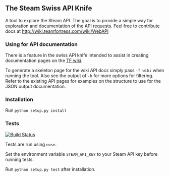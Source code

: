 ## The Steam Swiss API Knife

A tool to explore the Steam API. The goal is to provide a simple
way for exploration and documentation of the API requests. Feel
free to contribute docs at http://wiki.teamfortress.com/wiki/WebAPI

### Using for API documentation

There is a feature in the swiss API knife intended to assist in
creating documentation pages on the [TF wiki](http://wiki.teamfortress.com/wiki/WebAPI).

To generate a skeleton page for the wiki API docs simply pass `-f wiki` when running the tool.
Also see the output of `-h` for more options for filtering. Refer to the existing API pages
for examples on the structure to use for the JSON output documentation.

### Installation
Run `python setup.py install`

### Tests

[![Build Status](https://travis-ci.org/Lagg/steam-swissapiknife.png)](https://travis-ci.org/Lagg/steam-swissapiknife)

Tests are run using `nose`.

Set the environment variable `STEAM_API_KEY` to your Steam API key before running tests.

Run `python setup.py test` after installation.
